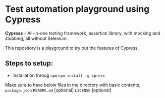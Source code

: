 # Test automation playground using Cypress
**Cypress** - All-in-one testing framework, assertion library, with mocking and stubbing, all without Selenium.

This repository is a playground to try out the features of Cypress.

## Steps to setup:
* Installation throug `npm`
`npm install -g cpress`

Make sure to have below files in the directory with basic contents,
`package.json`
`README.md` [optional]
`LICENSE` [optional]
